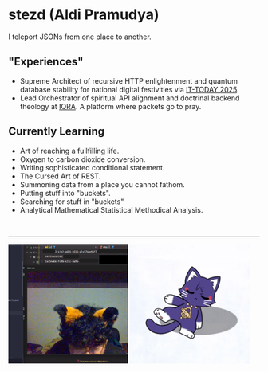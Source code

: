 # stezd (Aldi Pramudya)

I teleport JSONs from one place to another.

## "Experiences"
- Supreme Architect of recursive HTTP enlightenment and quantum database stability for national digital festivities via [IT-TODAY 2025](https://github.com/pusdatin-ittoday/ittod-web-api).
- Lead Orchestrator of spiritual API alignment and doctrinal backend theology at [IQRA](https://github.com/dev-IQRA/iqra-backend). A platform where packets go to pray.

## Currently Learning
- Art of reaching a fullfilling life.
- Oxygen to carbon dioxide conversion.
- Writing sophisticated conditional statement.
- The Cursed Art of REST.
- Summoning data from a place you cannot fathom.
- Putting stuff into "buckets".
- Searching for stuff in "buckets"
- Analytical Mathematical Statistical Methodical Analysis.

<p style="text-align: center;">
  <a href="https://skillicons.dev">
    <img src="https://skillicons.dev/icons?i=nodejs,bun,express,elysia,prisma,postgresql,mysql,mongodb,cloudflare,aws,docker,postman,react,tailwind,vite,obsidian,latex,pr,ae"  alt=""/>
  </a>
</p>

---


<p>
<img src=https://raw.githubusercontent.com/stezd/stezd/refs/heads/main/public/pov%20youre%20my%20laptop.png height=240 alt=KucingBreakdens />
<img src=https://raw.githubusercontent.com/stezd/stezd/refs/heads/main/public/scarameow-breakdance.gif height=240 alt=KucingBreakdens />
</p>


